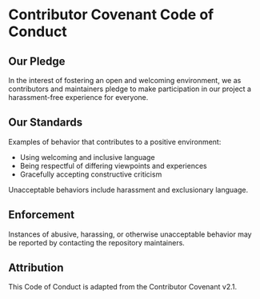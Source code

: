 # Contributor Covenant Code of Conduct

## Our Pledge
In the interest of fostering an open and welcoming environment, we as contributors and maintainers pledge to make participation in our project a harassment-free experience for everyone.

## Our Standards
Examples of behavior that contributes to a positive environment:
- Using welcoming and inclusive language
- Being respectful of differing viewpoints and experiences
- Gracefully accepting constructive criticism

Unacceptable behaviors include harassment and exclusionary language.

## Enforcement
Instances of abusive, harassing, or otherwise unacceptable behavior may be reported by contacting the repository maintainers.

## Attribution
This Code of Conduct is adapted from the Contributor Covenant v2.1.
